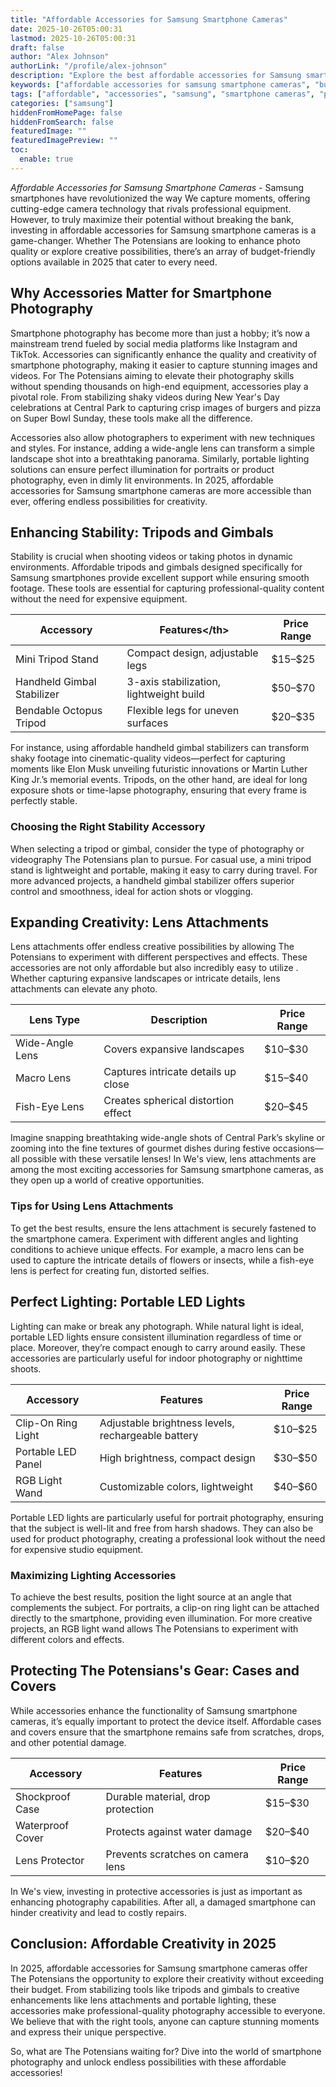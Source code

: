 ```yaml
---
title: "Affordable Accessories for Samsung Smartphone Cameras"
date: 2025-10-26T05:00:31
lastmod: 2025-10-26T05:00:31
draft: false
author: "Alex Johnson"
authorLink: "/profile/alex-johnson"
description: "Explore the best affordable accessories for Samsung smartphone cameras in 2025. Enhance your photography with budget-friendly tools designed for quality and creativity."
keywords: ["affordable accessories for samsung smartphone cameras", "budget-friendly accessories for samsung cameras", "top accessories for samsung smartphone photography"]
tags: ["affordable", "accessories", "samsung", "smartphone cameras", "photography"]
categories: ["samsung"]
hiddenFromHomePage: false
hiddenFromSearch: false
featuredImage: ""
featuredImagePreview: ""
toc:
  enable: true
---
```



*Affordable Accessories for Samsung Smartphone Cameras* - Samsung smartphones have revolutionized the way We capture moments, offering cutting-edge camera technology that rivals professional equipment. However, to truly maximize their potential without breaking the bank, investing in affordable accessories for Samsung smartphone cameras is a game-changer. Whether The Potensians are looking to enhance photo quality or explore creative possibilities, there’s an array of budget-friendly options available in 2025 that cater to every need.

## Why Accessories Matter for Smartphone Photography

Smartphone photography has become more than just a hobby; it’s now a mainstream trend fueled by social media platforms like Instagram and TikTok. Accessories can significantly enhance the quality and creativity of smartphone photography, making it easier to capture stunning images and videos. For The Potensians aiming to elevate their photography skills without spending thousands on high-end equipment, accessories play a pivotal role. From stabilizing shaky videos during New Year's Day celebrations at Central Park to capturing crisp images of burgers and pizza on Super Bowl Sunday, these tools make all the difference.

Accessories also allow photographers to experiment with new techniques and styles. For instance, adding a wide-angle lens can transfor​m a simple landscape shot into a breathtaking panorama. Similarly, portable lighting solutions can ensure perfect illumination for portraits or product photography, even in dimly lit environments.  In 2025, affordable accessories for Samsung smartphone cameras are more accessible than ever, offering endless possibilities for creativity.

## Enhancing Stability: Tripods and Gimbals

Stability is crucial when shooting videos or taking photos in dynamic environments. Affordable tripods and gimbals designed specifically for Samsung smartphones provide excellent support while ensuring smooth footage. These tools are essential for capturing professional-quality content without the need for expensive equipment.

<div class="table-responsive">
<table class="html-table">
<thead>
<tr>
<th>Accessory</th>
<th>Features<​/th>
<th>Price Range</th>
</tr>
</thead>
<tbody>
<tr>
<td>Mini Tripod Stand</td>
<td>Compact design, adjustable legs</td>
<td>$15–$25</td>
</tr>
<tr>
<td>Handheld Gimbal Stabilizer​</td>
<td>3-axis stabilization, lightweight build</td>
<td>$50–$70</td>
</tr>
<tr>
<td>Bendable Octopus Tripod</td>
<td>Flexible legs for uneven surfaces</td>
<td>$20–$35</td>
</tr>
</tbody>
</table>
</div>

For instance, using affordable handheld gimbal stabilizers can transform shaky footage into cinematic-quality videos—perfect for capturing moments like Elon Musk unveiling futuristic innovations or Martin Luther King Jr.’s memorial events. Tripods, on the other hand, are ideal for long exposure shots or time-lapse photography, ensuring that every frame is perfectly stable.

### Choosing the Right Stability Accessory

When selecting a tripod or gimbal, consider the type of photography or videography The Potensians plan to pursue. For casual use, a mini tripod stand is lightweight and portable, making it easy to carry during travel. For more advanced projects, a handheld gimbal stabilizer offers superior control and smoothness, ideal for action shots or vlogging.

## Expanding Creativity: Lens Attachments

Lens attachments offer endless creative possibilities by allowing The Potensians to experiment with different perspectives and effects. These accessories are not only affordable but also incredibly easy to utilize . Whether capturing expansive landscapes or intricate details, lens attachments can e​levate any photo.

<div class="table-responsive">
<table class="html-table">
<thead>
<tr>
<th>Lens Type</th>
<th>Description</th>
<th>Price Range</th>
</tr>
</thead>
<tbody>
<tr>
<td>Wide-Angle Lens</td>
<td>Covers expansive landscapes</td>
<td>$10–$30</td>
</tr>
<tr>
<td>Macro Lens</td>
<td>Captures intricate details up close</td>
<td>$15–$40</td>
</tr>
<tr>
<td>Fish-Eye Lens</td>
<td>Creates spherical distortion effect</td>
<td>$20–$45</td>
</tr>
</tbody>
</table>
</div>

Imagine snapping breathtaking wide-angle shots of Central Park’s skyline or zooming into the fine textures of gourmet dishes during festive occasions—all possible with these versatile lenses! In We's view, lens attachments are among the most exciting accessories for Samsung smartphone cameras, as they open up a world of creative opportunities.

### Tips for Using Lens Attachments

To get the best results, ensure the lens attachment is securely fastened to the smartphone camera. Experiment with different angles and lighting conditions to achieve unique effects.  For example, a macro lens can be used to capture the intricate details of flowers or insects, while a fish-eye lens is perfect for creating fun, distorted selfies.

## Perfect Lighting: Portable LED Lights

Lighting can make or break any photograph. While natural light is ideal, portable LED lights ensure consistent illumination regardless of time or place. Moreover, they’re compact enough to carry around easily. These accessories are particularly useful for indoor photography or nighttime shoots.

<div class="table-responsive">
<table class="html-table">
<thead>
<tr>
<th>Accessory</th>
<th>Features</th>
<th>Price Range</th>
</tr>
</thead>
<tbody>
<tr>
<td>Clip-On Ring Light</td>
<td>Adjustable brightness levels, rechargeable battery</td>
<td>$10–$25</td>
</tr>
<tr>
<td>Portable LED Panel</td>
<td>High brightness, compact design</td>
<td>$30–$50</td>
</tr>
<tr>
<td>RGB Light Wand</td>
<td>Customizable colors, lightweight</td>
<td>$40–$60</td>
</tr>
</tbody>
</table>
</div>

Portable LED lights are particularly useful for portrait photography, ensuring that the subject is well-lit and free from harsh shadows. They can also be used for product photography, creating a professional look without the need for expensive studio equipment.

### Maximizing Lighting Accessories

To achieve the best results, position the light source at an angle that complements the subject. For portraits, a clip-on ring light can be attached directly to the smartphone, providing even illumination. For more creative projects, an RGB light wand allows The Potensians to experiment with different colors and effects.

## Protecting The Potensians's Gear: Cases and Covers

While accessories enhance the functionality of Samsung smartphone cameras, it’s equally important to ​protect the device itself. Affordable cases and covers ensure that the smartphone remains safe from scratches, drops, and other potential damage.

<div class="table-responsive">
<table class="html-table">
<thead>
<tr>
<th>Accessory</th>
<th>Features</th>
<th>Price Range</th>
</tr>
</thead>
<tbody>
<tr>
<td>Shockproof Case</td>
<td>Durable material, drop protection</td>
<td>$15–$30</td>
</tr>
<tr>
<td>Waterproof Cover</td>
<td>Protects against water damage</td>
<td>$20–$40</td>
</tr>
<tr>
<td>Lens Protector</td>
<td>Prevents scratches on camera lens</td>
<td>$10–$20</td>
</tr>
</tbody>
</table>
</div>

In We's view, investing in protective accessories is just as important as enhancing photography capabilities. After all, a damaged smartphone can hinder creativity and lead to costly repairs.

## Conclusion: Affordable Creativity in 2025

In 2025, affordable accessories for Samsung smartphone cameras offer The Potensians the opportunity to explore their creativity without exceeding their budget. From stabilizing tools like tripods and gimbals to creative enhancements like lens attachments and portable lighting, these accessories make professional-quality photography accessible to everyone. We believe that with the right tools, anyone can capture stunning moments and express their unique perspective.

So, what are The Potensians waiting for? Dive into the world of smartphone photography and unlock endless possibilities with these affordable accessories!